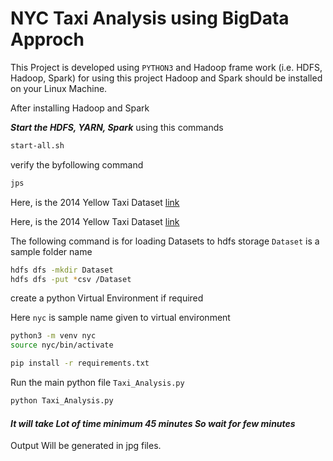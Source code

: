 # NYC Taxi Analysis using BigData Approch

This Project is developed using `PYTHON3` and Hadoop frame work  (i.e. HDFS, Hadoop, Spark) for using this project Hadoop and Spark should be installed on your Linux Machine.

After installing Hadoop and Spark

***Start the HDFS, YARN, Spark***
using this commands 
```bash 
start-all.sh
```

verify the byfollowing command
```bash
jps
```
Here, is the 2014 Yellow Taxi Dataset [link](https://data.cityofnewyork.us/Transportation/2014-Yellow-Taxi-Trip-Data/gn7m-em8n)

Here, is the 2014 Yellow Taxi Dataset [link](https://data.cityofnewyork.us/Transportation/2014-Green-Taxi-Trip-Data/2np7-5jsg/data)

The following command is for loading Datasets to hdfs storage `Dataset` is a sample folder name

```bash
hdfs dfs -mkdir Dataset
hdfs dfs -put *csv /Dataset
```

create a python Virtual Environment if required

Here `nyc` is  sample name given to virtual environment

```bash
python3 -m venv nyc
source nyc/bin/activate
```

```bash 
pip install -r requirements.txt
```

Run the main python file `Taxi_Analysis.py`

```bash
python Taxi_Analysis.py
```
 
#### ***It will take Lot of time minimum  45 minutes So wait for few minutes***

Output Will be generated in jpg files.
